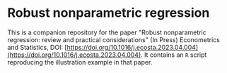 # Robust nonparametric regression

This is a companion repository for the paper "Robust nonparametric regression: review and practical
considerations" (In Press) Econometrics and Statistics, DOI: [https://doi.org/10.1016/j.ecosta.2023.04.004](https://doi.org/10.1016/j.ecosta.2023.04.004). It contains an `R` script reproducing the illustration example in that paper. 
